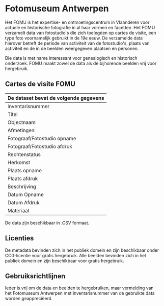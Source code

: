 # Fotomuseum Antwerpen
Het FOMU is het expertise- en ontmoetingscentrum in Vlaanderen voor actuele en historische fotografie in al haar vormen en facetten.
Het FOMU verzamelt data van fotostudio's die zich toelegden op cartes de visite, een type foto voornamelijk gebruikt in de 19e eeuw.
De verzamelde data hierover betreft de periode van activiteit van de fotostudio's,  plaats van activiteit en de in de beelden weergegeven plaatsen en personen.

Die data is met name interessant voor genealogisch en historisch onderzoek.
FOMU  maakt zowel de data als de bijhorende beelden vrij voor hergebruik.

## Cartes de visite FOMU
De dataset bevat de volgende gegevens |
 ---------------------------------------|
 Inventarisnummer |
 Titel |
 Objectnaam |
 Afmetingen |
 Fotograaf/Fotostudio opname |
 Fotograaf/Fotostudio afdruk |
 Rechtenstatus |
 Herkomst |
 Plaats opname |
 Plaats afdruk |
 Beschrijving |
 Datum Opname |
 Datum Afdruk |
 Materiaal |
 
De data zijn beschikbaar in .CSV formaat.

## Licenties
De metadata bevinden zich in het publiek domein en zijn beschikbaar onder CC0-licentie voor gratis hergebruik.
Alle beelden bevinden zich in het publiek domein en zijn beschikbaar voor gratis hergebruik.

## Gebruiksrichtlijnen
Ieder is vrij om de data en beelden te hergebruiken, maar vermelding van het Fotomuseum Antwerpen met Inventarisnummer van de gebruikte data worden geappreciëerd. 
